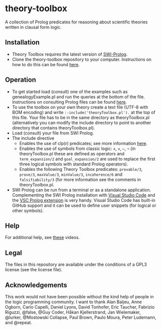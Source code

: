 # theory-toolbox
A collection of Prolog predicates for reasoning about scientific theories written in clausal form logic.

## Installation
* Theory Toolbox requires the latest version of [SWI-Prolog](https://www.swi-prolog.org/Download.html).
* Clone the theory-toolbox repository to your computer. Instructions on how to do this can be found [here](https://help.github.com/en/github/creating-cloning-and-archiving-repositories/cloning-a-repository).

## Operation
* To get started load (consult) one of the examples such as genealogyExample.pl and run the queries at the bottom of the file. Instructions on consulting Prolog files can be found [here](https://www.swi-prolog.org/pldoc/man?section=quickstart).
* To use the toolbox on your own theory create a text file (UTF-8 with BOM encoding) and write `:-include('theoryToolbox.pl').` at the top of this file. Your file has to be in the same directory as theoryToolbox.pl (alternatively you can modify the include directory to point to another directory that contains theoryToolbox.pl).
* Load (consult) your file from SWI Prolog.
* The include directive
  * Enables the use of clp(r) predicates; see more information [here](https://www.swi-prolog.org/pldoc/man?section=clpqr).
  * Enables the use of symbols from classic logic: `∧`, `∨`, `⇐`, `¬` (in theoryToolbox.pl these are defined as operators and `term_expansion/2` and `goal_expansion/2` are used to replace the first three logical symbols with standard Prolog operators).
  * Enables the following Theory Toolbox predicates: `provable/3`, `prove/3`, `maxValue/3`, `minValue/3`, `incoherence/6` and `falsifiability/3` (for more information see the comments in theoryToolbox.pl.
* SWI Prolog can be run from a terminal or as a standalone application. Complementing the SWI Prolog installation with [Visual Studio Code](https://code.visualstudio.com/download) and the [VSC Prolog extension](https://marketplace.visualstudio.com/items?itemName=arthurwang.vsc-prolog) is very handy. Visual Studio Code has built-in GitHub support and it can be used to define user snippets (for logical or other symbols).

## Help
For additional help, see [these](www.vimeo.com) videos.

## Legal
The files in this repository are available under the conditions of a GPL3 license (see the license file).

## Acknowledgements
This work would not have been possible without the kind help of people in the logic programming community. I want to thank Alan Baljeu, Anne Ogborn, Carlo Capelli, Daniel Lyons, David Tonhofer, Eric Taucher, Fabrizio Riguzzi, @false, @Guy Coder, Håkan Kjellerstrand, Jan Wielemaker, @lurker, @Mostowski Collapse, Paul Brown, Paulo Moura, Peter Ludemann, and @repeat.